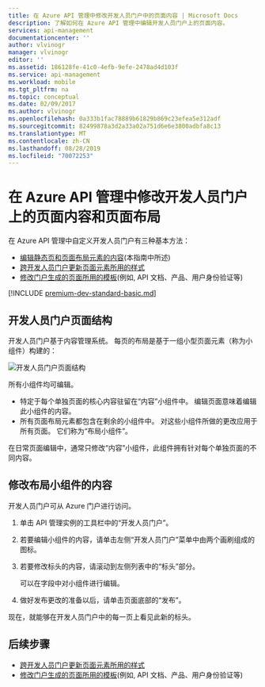 ```yaml
---
title: 在 Azure API 管理中修改开发人员门户中的页面内容 | Microsoft Docs
description: 了解如何在 Azure API 管理中编辑开发人员门户上的页面内容。
services: api-management
documentationcenter: ''
author: vlvinogr
manager: vlvinogr
editor: ''
ms.assetid: 186128fe-41c0-4efb-9efe-2478ad4d103f
ms.service: api-management
ms.workload: mobile
ms.tgt_pltfrm: na
ms.topic: conceptual
ms.date: 02/09/2017
ms.author: vlvinogr
ms.openlocfilehash: 0a333b1fac78889b61829b869c23efea5e312adf
ms.sourcegitcommit: 82499878a3d2a33a02a751d6e6e3800adbfa8c13
ms.translationtype: MT
ms.contentlocale: zh-CN
ms.lasthandoff: 08/28/2019
ms.locfileid: "70072253"
---
```

# <a name="modify-the-content-and-layout-of-pages-on-the-developer-portal-in-azure-api-management"></a>在 Azure API 管理中修改开发人员门户上的页面内容和页面布局
在 Azure API 管理中自定义开发人员门户有三种基本方法：

* [编辑静态页和页面布局元素的内容][modify-content-layout](本指南中所述)
* [跨开发人员门户更新页面元素所用的样式][customize-styles]
* [修改门户生成的页面所用的模板][portal-templates](例如, API 文档、产品、用户身份验证等)

[!INCLUDE [premium-dev-standard-basic.md](../../includes/api-management-availability-premium-dev-standard-basic.md)]

## <a name="page-structure"> </a>开发人员门户页面结构

开发人员门户基于内容管理系统。 每页的布局是基于一组小型页面元素（称为小组件）构建的：

![开发人员门户页面结构][api-management-customization-widget-structure]

所有小组件均可编辑。
* 特定于每个单独页面的核心内容驻留在“内容”小组件中。 编辑页面意味着编辑此小组件的内容。
* 所有页面布局元素都包含在剩余的小组件中。 对这些小组件所做的更改应用于所有页面。 它们称为“布局小组件”。

在日常页面编辑中，通常只修改“内容”小组件，此组件拥有针对每个单独页面的不同内容。

## <a name="modify-layout-widget"> </a>修改布局小组件的内容

开发人员门户可从 Azure 门户进行访问。

1. 单击 API 管理实例的工具栏中的“开发人员门户”。
2. 若要编辑小组件的内容，请单击左侧“开发人员门户”菜单中由两个画刷组成的图标。
3. 若要修改标头的内容，请滚动到左侧列表中的“标头”部分。

    可以在字段中对小组件进行编辑。
4. 做好发布更改的准备以后，请单击页面底部的“发布”。

现在，就能够在开发人员门户中的每一页上看见此新的标头。

## <a name="next-steps"></a>后续步骤
* [跨开发人员门户更新页面元素所用的样式][customize-styles]
* [修改门户生成的页面所用的模板][portal-templates](例如, API 文档、产品、用户身份验证等)

[Structure of developer portal pages]: #page-structure
[Modifying the contents of a layout widget]: #modify-layout-widget
[Edit the contents of a page]: #edit-page-contents
[Next steps]: #next-steps

[modify-content-layout]: api-management-modify-content-layout.md
[customize-styles]: api-management-customize-styles.md
[portal-templates]: api-management-developer-portal-templates.md

[api-management-customization-widget-structure]: ./media/api-management-modify-content-layout/portal-widget-structure.png
[api-management-management-console]: ./media/api-management-modify-content-layout/api-management-management-console.png
[api-management-widgets-header]: ./media/api-management-modify-content-layout/api-management-widgets-header.png
[api-management-customization-manage-content]: ./media/api-management-modify-content-layout/api-management-customization-manage-content.png
